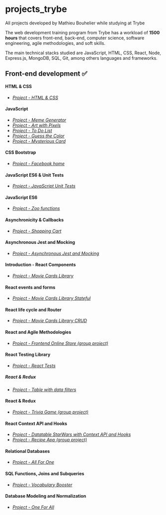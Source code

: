 # projects_trybe
 All projects developed by Mathieu Bouhelier while studying at Trybe

The web development training program from Trybe has a workload of **1500 hours** that covers front-end, back-end, computer science, software engineering, agile methodologies, and soft skills.

The main technical stacks studied are JavaScript, HTML, CSS, React, Node, Express.js, MongoDB, SQL, Git, among others languages and frameworks.

## Front-end development :white_check_mark:
#### HTML & CSS
- *[Project - HTML & CSS](https://github.com/mathieubouhelier/projects_trybe/tree/main/projects%20Front%20End/sd-04-block3-project-html-css)*
#### JavaScript
- *[Project - Meme Generator](https://github.com/mathieubouhelier/projects_trybe/tree/main/projects%20Front%20End/sd-04-block5-project-meme-generator)*
- *[Project - Art with Pixels](https://github.com/mathieubouhelier/projects_trybe/tree/main/projects%20Front%20End/sd-04-block5-project-pixels-art)*
- *[Project - To Do List](https://github.com/mathieubouhelier/projects_trybe/tree/main/projects%20Front%20End/sd-04-block5-project-todo-list)*
- *[Project - Guess the Color](https://github.com/mathieubouhelier/projects_trybe/tree/main/projects%20Front%20End/sd-04-block5-project-color-guess)*
- *[Project - Mysterious Card](https://github.com/mathieubouhelier/projects_trybe/tree/main/projects%20Front%20End/sd-04-block5-project-mistery-letter)*
#### CSS Bootstrap
- *[Project - Facebook home](https://github.com/mathieubouhelier/projects_trybe/tree/main/projects%20Front%20End/sd-04-block6-project-facebook-signup)*
#### JavaScript ES6 & Unit Tests
- *[Project - JavaScript Unit Tests](https://github.com/mathieubouhelier/projects_trybe/tree/main/projects%20Front%20End/sd-04-block8-project-js-unit-tests)*
#### JavaScript ES6
- *[Project - Zoo functions](https://github.com/mathieubouhelier/projects_trybe/tree/main/projects%20Front%20End/sd-04-block9-project-zoo-functions)*
#### Asynchronicity & Callbacks
- *[Project - Shopping Cart](https://github.com/mathieubouhelier/projects_trybe/tree/main/projects%20Front%20End/sd-04-block10-project-shopping-cart)*
#### Asynchronous Jest and Mocking
- *[Project - Asynchronous Jest and Mocking](https://github.com/mathieubouhelier/projects_trybe/tree/main/projects%20Front%20End/sd-04-block11-project-jest)*
#### Introduction - React Components
- *[Project - Movie Cards Library](https://github.com/mathieubouhelier/projects_trybe/tree/main/projects%20Front%20End/sd-04-block11-project-movie-cards-library)*
#### React events and forms
- *[Project - Movie Cards Library Stateful](https://github.com/mathieubouhelier/projects_trybe/tree/main/projects%20Front%20End/sd-04-block12-project-movie-card-library-stateful)*
#### React life cycle and Router
- *[Project - Movie Cards Library CRUD](https://github.com/mathieubouhelier/projects_trybe/tree/main/projects%20Front%20End/sd-04-project-movie-card-library-crud)*
#### React and Agile Methodologies
- *[Project - Frontend Online Store (group project)](https://github.com/mathieubouhelier/projects_trybe/tree/main/projects%20Front%20End/sd-04-project-frontend-online-store-11)*
#### React Testing Library
- *[Project - React Tests](https://github.com/mathieubouhelier/projects_trybe/tree/main/projects%20Front%20End/sd-04-project-react-testing-library)*
##### React & Redux
- *[Project - Table with data filters](https://github.com/mathieubouhelier/projects_trybe/tree/main/projects%20Front%20End/sd-04-project-react-redux-starwars-database-filters)*
#### React & Redux
- *[Project - Trivia Game (group project)](https://github.com/mathieubouhelier/projects_trybe/tree/main/projects%20Front%20End/sd-04-project-trivia-react-redux-3)*
#### React Context API and Hooks
- *[Project - Datatable StarWars with Context API and Hooks](https://github.com/mathieubouhelier/projects_trybe/tree/main/projects%20Front%20End/sd-04-project-starwars-datatable-hooks)*
- *[Project - Recipe App (group project)](https://github.com/mathieubouhelier/projects_trybe/tree/main/projects%20Front%20End/sd-04-recipes-app-8)*
#### Relational Databases
- *[Project - All For One](https://github.com/deboracosilveira/trybe-projects/tree/master/Back-end%20development/project-21-mysql-all-for-one)*
#### SQL Functions, Joins and Subqueries
- *[Project - Vocabulary Booster](https://github.com/deboracosilveira/trybe-projects/tree/master/Back-end%20development/project-22-mysql-vocabulary-booster)*
#### Database Modeling and Normalization
- *[Project - One For All](https://github.com/deboracosilveira/trybe-projects/tree/master/Back-end%20development/project-23-mysql-one-for-all)*

